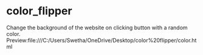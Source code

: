 # color_flipper
Change the background of the website on clicking button with a random color.
Preview:file:///C:/Users/Swetha/OneDrive/Desktop/color%20flipper/color.html
